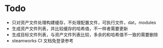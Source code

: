 # Todo

- 只对资产文件处理构建缓存，不处理配置文件，可执行文件，dat，modules
- 生成资产文件列表，并比较缓存的哈希值，不一样者需要更新
- 生成目标文件列表，与资产文件列表比较，多余的和哈希值不一致的需要删除
- steamworks CI 文档免登录参考